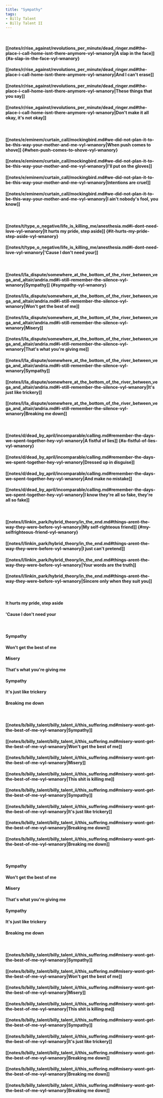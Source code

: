 ```yaml
---
title: "Sympathy"
tags:
- Billy Talent
- Billy Talent II
---
```

&nbsp;
#### [[notes/r/rise_against/revolutions_per_minute/dead_ringer.md#the-place-i-call-home-isnt-there-anymore-vyl-wnanory|A slap in the face]] {#a-slap-in-the-face-vyl-wnanory}
#### [[notes/r/rise_against/revolutions_per_minute/dead_ringer.md#the-place-i-call-home-isnt-there-anymore-vyl-wnanory|And I can't erase]]
#### [[notes/r/rise_against/revolutions_per_minute/dead_ringer.md#the-place-i-call-home-isnt-there-anymore-vyl-wnanory|These things that you say]]
#### [[notes/r/rise_against/revolutions_per_minute/dead_ringer.md#the-place-i-call-home-isnt-there-anymore-vyl-wnanory|Don't make it all okay, it's not okay]]
&nbsp;
#### [[notes/e/eminem/curtain_call/mockingbird.md#we-did-not-plan-it-to-be-this-way-your-mother-and-me-vyl-wnanory|When push comes to shove]] {#when-push-comes-to-shove-vyl-wnanory}
#### [[notes/e/eminem/curtain_call/mockingbird.md#we-did-not-plan-it-to-be-this-way-your-mother-and-me-vyl-wnanory|I'll put on the gloves]]
#### [[notes/e/eminem/curtain_call/mockingbird.md#we-did-not-plan-it-to-be-this-way-your-mother-and-me-vyl-wnanory|Intentions are cruel]]
#### [[notes/e/eminem/curtain_call/mockingbird.md#we-did-not-plan-it-to-be-this-way-your-mother-and-me-vyl-wnanory|I ain't nobody's fool, you know]]
&nbsp;
#### [[notes/t/type_o_negative/life_is_killing_me/anesthesia.md#i-dont-need-love-vyl-wnanory|It hurts my pride, step aside]] {#it-hurts-my-pride-step-aside-vyl-wnanory}
#### [[notes/t/type_o_negative/life_is_killing_me/anesthesia.md#i-dont-need-love-vyl-wnanory|'Cause I don't need your]]
&nbsp;
#### [[notes/l/la_dispute/somewhere_at_the_bottom_of_the_river_between_vega_and_altair/andria.md#i-still-remember-the-silence-vyl-wnanory|Sympathy]] {#sympathy-vyl-wnanory}
#### [[notes/l/la_dispute/somewhere_at_the_bottom_of_the_river_between_vega_and_altair/andria.md#i-still-remember-the-silence-vyl-wnanory|Won't get the best of me]]
#### [[notes/l/la_dispute/somewhere_at_the_bottom_of_the_river_between_vega_and_altair/andria.md#i-still-remember-the-silence-vyl-wnanory|Misery]]
#### [[notes/l/la_dispute/somewhere_at_the_bottom_of_the_river_between_vega_and_altair/andria.md#i-still-remember-the-silence-vyl-wnanory|That's what you're giving me]]
#### [[notes/l/la_dispute/somewhere_at_the_bottom_of_the_river_between_vega_and_altair/andria.md#i-still-remember-the-silence-vyl-wnanory|Sympathy]]
#### [[notes/l/la_dispute/somewhere_at_the_bottom_of_the_river_between_vega_and_altair/andria.md#i-still-remember-the-silence-vyl-wnanory|It's just like trickery]]
#### [[notes/l/la_dispute/somewhere_at_the_bottom_of_the_river_between_vega_and_altair/andria.md#i-still-remember-the-silence-vyl-wnanory|Breaking me down]]
&nbsp;
#### [[notes/d/dead_by_april/incomparable/calling.md#remember-the-days-we-spent-together-hey-vyl-wnanory|A fistful of lies]] {#a-fistful-of-lies-vyl-wnanory}
#### [[notes/d/dead_by_april/incomparable/calling.md#remember-the-days-we-spent-together-hey-vyl-wnanory|Dressed up in disguise]]
#### [[notes/d/dead_by_april/incomparable/calling.md#remember-the-days-we-spent-together-hey-vyl-wnanory|And make no mistake]]
#### [[notes/d/dead_by_april/incomparable/calling.md#remember-the-days-we-spent-together-hey-vyl-wnanory|I know they're all so fake, they're all so fake]]
&nbsp;
#### [[notes/l/linkin_park/hybrid_theory/in_the_end.md#things-arent-the-way-they-were-before-vyl-wnanory|My self-righteous friend]] {#my-selfrighteous-friend-vyl-wnanory}
#### [[notes/l/linkin_park/hybrid_theory/in_the_end.md#things-arent-the-way-they-were-before-vyl-wnanory|I just can't pretend]]
#### [[notes/l/linkin_park/hybrid_theory/in_the_end.md#things-arent-the-way-they-were-before-vyl-wnanory|Your words are the truth]]
#### [[notes/l/linkin_park/hybrid_theory/in_the_end.md#things-arent-the-way-they-were-before-vyl-wnanory|Sincere only when they suit you]]
&nbsp;
#### It hurts my pride, step aside
#### 'Cause I don't need your
&nbsp;
#### Sympathy
#### Won't get the best of me
#### Misery
#### That's what you're giving me
#### Sympathy
#### It's just like trickery
#### Breaking me down
&nbsp;
#### [[notes/b/billy_talent/billy_talent_ii/this_suffering.md#misery-wont-get-the-best-of-me-vyl-wnanory|Sympathy]]
#### [[notes/b/billy_talent/billy_talent_ii/this_suffering.md#misery-wont-get-the-best-of-me-vyl-wnanory|Won't get the best of me]]
#### [[notes/b/billy_talent/billy_talent_ii/this_suffering.md#misery-wont-get-the-best-of-me-vyl-wnanory|Misery]]
#### [[notes/b/billy_talent/billy_talent_ii/this_suffering.md#misery-wont-get-the-best-of-me-vyl-wnanory|This shit is killing me]]
#### [[notes/b/billy_talent/billy_talent_ii/this_suffering.md#misery-wont-get-the-best-of-me-vyl-wnanory|Sympathy]]
#### [[notes/b/billy_talent/billy_talent_ii/this_suffering.md#misery-wont-get-the-best-of-me-vyl-wnanory|It's just like trickery]]
#### [[notes/b/billy_talent/billy_talent_ii/this_suffering.md#misery-wont-get-the-best-of-me-vyl-wnanory|Breaking me down]]
#### [[notes/b/billy_talent/billy_talent_ii/this_suffering.md#misery-wont-get-the-best-of-me-vyl-wnanory|Breaking me down]]
&nbsp;
#### Sympathy
#### Won't get the best of me
#### Misery
#### That's what you're giving me
#### Sympathy
#### It's just like trickery
#### Breaking me down
&nbsp;
#### [[notes/b/billy_talent/billy_talent_ii/this_suffering.md#misery-wont-get-the-best-of-me-vyl-wnanory|Sympathy]]
#### [[notes/b/billy_talent/billy_talent_ii/this_suffering.md#misery-wont-get-the-best-of-me-vyl-wnanory|Won't get the best of me]]
#### [[notes/b/billy_talent/billy_talent_ii/this_suffering.md#misery-wont-get-the-best-of-me-vyl-wnanory|Misery]]
#### [[notes/b/billy_talent/billy_talent_ii/this_suffering.md#misery-wont-get-the-best-of-me-vyl-wnanory|This shit is killing me]]
#### [[notes/b/billy_talent/billy_talent_ii/this_suffering.md#misery-wont-get-the-best-of-me-vyl-wnanory|Sympathy]]
#### [[notes/b/billy_talent/billy_talent_ii/this_suffering.md#misery-wont-get-the-best-of-me-vyl-wnanory|It's just like trickery]]
#### [[notes/b/billy_talent/billy_talent_ii/this_suffering.md#misery-wont-get-the-best-of-me-vyl-wnanory|Breaking me down]]
#### [[notes/b/billy_talent/billy_talent_ii/this_suffering.md#misery-wont-get-the-best-of-me-vyl-wnanory|Breaking me down]]
#### [[notes/b/billy_talent/billy_talent_ii/this_suffering.md#misery-wont-get-the-best-of-me-vyl-wnanory|Breaking me down]]

